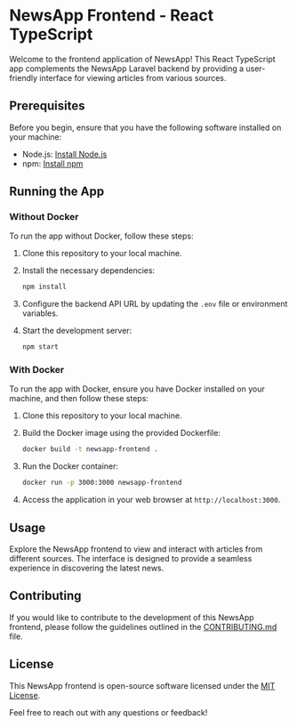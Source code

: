 # NewsApp Frontend - React TypeScript

Welcome to the frontend application of NewsApp! This React TypeScript app complements the NewsApp Laravel backend by providing a user-friendly interface for viewing articles from various sources.

## Prerequisites

Before you begin, ensure that you have the following software installed on your machine:

- Node.js: [Install Node.js](https://nodejs.org/)
- npm: [Install npm](https://www.npmjs.com/get-npm)

## Running the App

### Without Docker

To run the app without Docker, follow these steps:

1. Clone this repository to your local machine.

2. Install the necessary dependencies:

    ```bash
    npm install
    ```

3. Configure the backend API URL by updating the `.env` file or environment variables.

4. Start the development server:

    ```bash
    npm start
    ```

### With Docker

To run the app with Docker, ensure you have Docker installed on your machine, and then follow these steps:

1. Clone this repository to your local machine.

2. Build the Docker image using the provided Dockerfile:

    ```bash
    docker build -t newsapp-frontend .
    ```

3. Run the Docker container:

    ```bash
    docker run -p 3000:3000 newsapp-frontend
    ```

4. Access the application in your web browser at `http://localhost:3000`.

## Usage

Explore the NewsApp frontend to view and interact with articles from different sources. The interface is designed to provide a seamless experience in discovering the latest news.

## Contributing

If you would like to contribute to the development of this NewsApp frontend, please follow the guidelines outlined in the [CONTRIBUTING.md](CONTRIBUTING.md) file.

## License

This NewsApp frontend is open-source software licensed under the [MIT License](LICENSE).

Feel free to reach out with any questions or feedback!
